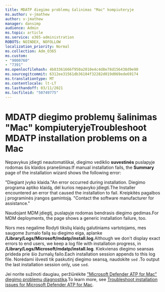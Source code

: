 ```yaml
---
title: MDATP diegimo problemų šalinimas "Mac" kompiuteryje
ms.author: v-jmathew
author: v-jmathew
manager: dansimp
audience: Admin
ms.topic: article
ms.service: o365-administration
ROBOTS: NOINDEX, NOFOLLOW
localization_priority: Normal
ms.collection: Adm_O365
ms.custom:
- "9000760"
- "7391"
ms.openlocfilehash: 4b03361666f950a2010e4c4d8e78d156438d9e90
ms.sourcegitcommit: 6312ee31561db36104f32282d019d069ede69174
ms.translationtype: MT
ms.contentlocale: lt-LT
ms.lasthandoff: 03/11/2021
ms.locfileid: "50749775"
---
```

# <a name="troubleshoot-mdatp-installation-problems-on-a-mac"></a><span data-ttu-id="4f587-102">MDATP diegimo problemų šalinimas "Mac" kompiuteryje</span><span class="sxs-lookup"><span data-stu-id="4f587-102">Troubleshoot MDATP installation problems on a Mac</span></span>

<span data-ttu-id="4f587-103">Nepavykus įdiegti neautomatiškai, diegimo vediklio **suvestinės** puslapyje rodomas šis klaidos pranešimas:</span><span class="sxs-lookup"><span data-stu-id="4f587-103">If manual installation fails, the **Summary** page of the installation wizard shows the following error:</span></span>

<span data-ttu-id="4f587-104">"Diegiant įvyko klaida.</span><span class="sxs-lookup"><span data-stu-id="4f587-104">"An error occurred during installation.</span></span> <span data-ttu-id="4f587-105">Diegimo programa aptiko klaidą, dėl kurios nepavyko įdiegti.</span><span class="sxs-lookup"><span data-stu-id="4f587-105">The Installer encountered an error that caused the installation to fail.</span></span> <span data-ttu-id="4f587-106">Kreipkitės pagalbos į programinės įrangos gamintoją. "</span><span class="sxs-lookup"><span data-stu-id="4f587-106">Contact the software manufacturer for assistance."</span></span>

<span data-ttu-id="4f587-107">Naudojant MDM įdiegtį, puslapyje rodomas bendrasis diegimo gedimas.</span><span class="sxs-lookup"><span data-stu-id="4f587-107">For MDM deployments, the page shows a generic installation failure, too.</span></span>

<span data-ttu-id="4f587-108">Nors mes negalime Rodyti tikslių klaidų galutiniams vartotojams, mes saugome žurnalo failą su diegimo eiga, aplanke **/Library/Logs/Microsoft/mdatp/install.log**.</span><span class="sxs-lookup"><span data-stu-id="4f587-108">Although we don't display exact errors to end users, we keep a log file with installation progress, in **/Library/Logs/Microsoft/mdatp/install.log**.</span></span> <span data-ttu-id="4f587-109">Kiekvienas diegimo seansas prideda prie šio žurnalų failo.</span><span class="sxs-lookup"><span data-stu-id="4f587-109">Each installation session appends to this log file.</span></span> <span data-ttu-id="4f587-110">Norėdami išvesti tik paskutinį diegimo seansą, naudokite `sed` .</span><span class="sxs-lookup"><span data-stu-id="4f587-110">To output the last installation session only, use `sed`.</span></span>

<span data-ttu-id="4f587-111">Jei norite sužinoti daugiau, peržiūrėkite ["Microsoft Defender ATP for Mac" diegimo problemų diagnostiką](https://go.microsoft.com/fwlink/?linkid=2144615).</span><span class="sxs-lookup"><span data-stu-id="4f587-111">To learn more, see [Troubleshoot installation issues for Microsoft Defender ATP for Mac](https://go.microsoft.com/fwlink/?linkid=2144615).</span></span>
